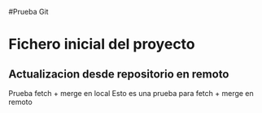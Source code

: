 #Prueba Git
# Fichero inicial del proyecto
## Actualizacion desde repositorio en remoto

Prueba fetch + merge en local
Esto es una prueba para fetch + merge en remoto
